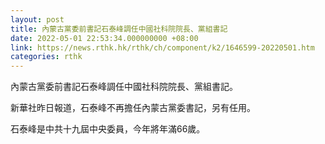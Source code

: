 ```yaml
---
layout: post
title: 內蒙古黨委前書記石泰峰調任中國社科院院長、黨組書記
date: 2022-05-01 22:53:34.000000000 +08:00
link: https://news.rthk.hk/rthk/ch/component/k2/1646599-20220501.htm
categories: rthk
---
```


內蒙古黨委前書記石泰峰調任中國社科院院長、黨組書記。

新華社昨日報道，石泰峰不再擔任內蒙古黨委書記，另有任用。

石泰峰是中共十九屆中央委員，今年將年滿66歲。
